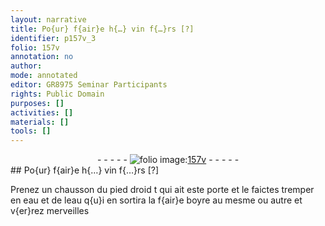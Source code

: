 ```yaml
---
layout: narrative
title: Po{ur} f{air}e h{…} vin f{…}rs [?]
identifier: p157v_3
folio: 157v
annotation: no
author:
mode: annotated
editor: GR8975 Seminar Participants
rights: Public Domain
purposes: []
activities: []
materials: []
tools: []
---
```


 <div class="folio" align="center">- - - - - <a href="http://gallica.bnf.fr/ark:/12148/btv1b10500001g/f320.image" target="_blank"><img src="https://cu-mkp.github.io/GR8975-edition/assets/photo-icon.png" alt="folio image: " style="display:inline-block; margin-bottom:-3px;"/>157v</a> - - - - - </div> 
## Po{ur} f{air}e h{…} vin f{…}rs [?]

 
<span class="foreign">Prenez un chausson du pied droid t qui ait este porte et le faictes tremper en eau et de leau q{u}i en sortira la f{air}e boyre au mesme ou autre et v{er}rez merveilles</span>
 